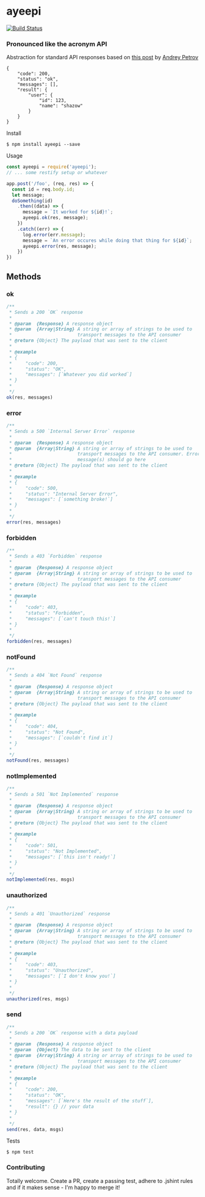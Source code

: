 # ayeepi

[![Build Status](https://travis-ci.org/recursivefunk/ayeepi.svg?branch=master)](https://travis-ci.org/recursivefunk/ayeepi)

### Pronounced like the acronym API

Abstraction for standard API responses based on [this post](https://medium.com/@shazow/how-i-design-json-api-responses-71900f00f2db#.wticupivc) by [Andrey Petrov](https://twitter.com/shazow)

```
{
    "code": 200,
    "status": "ok",
    "messages": [],
    "result": {
        "user": {
            "id": 123,
            "name": "shazow"
        }
    }
}
```

Install
```
$ npm install ayeepi --save
```

Usage
```javascript
const ayeepi = require('ayeepi');
// ... some restify setup or whatever

app.post('/foo', (req, res) => {
  const id = req.body.id;
  let message;
  doSomething(id)
    .then((data) => {
      message = `It worked for ${id}!`;
      ayeepi.ok(res, message);
    })
    .catch((err) => {
      log.error(err.message);
      message = `An error occures while doing that thing for ${id}`;
      ayeepi.error(res, message);
    })
})
```

## Methods

### ok
```javascript
/**
 * Sends a 200 `OK` response
 *
 * @param  {Response} A response object
 * @param  {Array|String} A string or array of strings to be used to
 *                        transport messages to the API consumer
 * @return {Object} The payload that was sent to the client
 *
 * @example
 * {
 *     "code": 200,
 *     "status": "OK",
 *     "messages": [`Whatever you did worked`]
 * }
 *
 */
ok(res, messages)
```

### error
```javascript
/**
 * Sends a 500 `Internal Server Error` response
 *
 * @param  {Response} A response object
 * @param  {Array|String} A string or array of strings to be used to
 *                        transport messages to the API consumer. Error
 *                        message(s) should go here
 * @return {Object} The payload that was sent to the client
 *
 * @example
 * {
 *     "code": 500,
 *     "status": "Internal Server Error",
 *     "messages": [`something broke!`]
 * }
 *
 */
error(res, messages)
```

### forbidden
```javascript
/**
 * Sends a 403 `Forbidden` response
 *
 * @param  {Response} A response object
 * @param  {Array|String} A string or array of strings to be used to
 *                        transport messages to the API consumer
 * @return {Object} The payload that was sent to the client
 *
 * @example
 * {
 *     "code": 403,
 *     "status": "Forbidden",
 *     "messages": [`can't touch this!`]
 * }
 *
 */
forbidden(res, messages)
```

### notFound
```javascript
/**
 * Sends a 404 `Not Found` response
 *
 * @param  {Response} A response object
 * @param  {Array|String} A string or array of strings to be used to
 *                        transport messages to the API consumer
 * @return {Object} The payload that was sent to the client
 *
 * @example
 * {
 *     "code": 404,
 *     "status": "Not Found",
 *     "messages": [`couldn't find it`]
 * }
 *
 */
notFound(res, messages)
```

### notImplemented
```javascript
/**
 * Sends a 501 `Not Implemented` response
 *
 * @param  {Response} A response object
 * @param  {Array|String} A string or array of strings to be used to
 *                        transport messages to the API consumer
 * @return {Object} The payload that was sent to the client
 *
 * @example
 * {
 *     "code": 501,
 *     "status": "Not Implemented",
 *     "messages": [`this isn't ready!`]
 * }
 *
 */
notImplemented(res, msgs)
```

### unauthorized
```javascript
/**
 * Sends a 401 `Unauthorized` response
 *
 * @param  {Response} A response object
 * @param  {Array|String} A string or array of strings to be used to
 *                        transport messages to the API consumer
 * @return {Object} The payload that was sent to the client
 *
 * @example
 * {
 *     "code": 403,
 *     "status": "Unauthorized",
 *     "messages": [`I don't know you!`]
 * }
 *
 */
unauthorized(res, msgs)
```

### send
```javascript
/**
 * Sends a 200 `OK` response with a data payload
 *
 * @param  {Response} A response object
 * @param  {Object} The data to be sent to the client
 * @param  {Array|String} A string or array of strings to be used to
 *                        transport messages to the API consumer
 * @return {Object} The payload that was sent to the client
 *
 * @example
 * {
 *     "code": 200,
 *     "status": "OK",
 *     "messages": [`Here's the result of the stuff`],
 *     "result": {} // your data
 * }
 *
 */
send(res, data, msgs)
```

Tests
```
$ npm test
```

### Contributing
Totally welcome. Create a PR, create a passing test, adhere to .jshint rules and if it makes sense - I'm happy to merge it!
